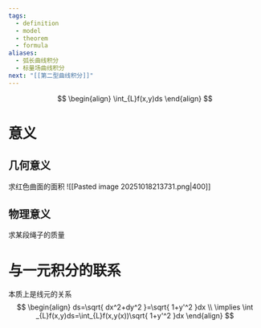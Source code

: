 ```yaml
---
tags:
  - definition
  - model
  - theorem
  - formula
aliases:
  - 弧长曲线积分
  - 标量场曲线积分
next: "[[第二型曲线积分]]"
---
```


$$
\begin{align}
\int_{L}f(x,y)ds
\end{align}
$$
# 意义
## 几何意义
求红色曲面的面积
![[Pasted image 20251018213731.png|400]]
## 物理意义
求某段绳子的质量

# 与一元积分的联系
本质上是线元的关系
$$
\begin{align}
ds=\sqrt{ dx^2+dy^2 }=\sqrt{ 1+y'^2 }dx \\
\implies \int _{L}f(x,y)ds=\int_{L}f(x,y(x))\sqrt{ 1+y'^2 }dx
\end{align}
$$

